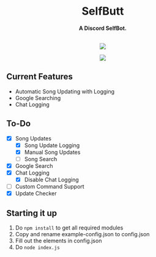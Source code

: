 <div align="center">
  <h1 align="center">SelfButt</h1>
  <strong>A Discord SelfBot.</strong><br/><br/>
  <p align="center">
    <a href="https://github.com/feross/standard"><img src="https://cdn.rawgit.com/feross/standard/master/badge.svg"></a>
  <br>
  <p align="center">
    <a href="https://circleci.com/gh/Noculi/selfbutt"><img src="https://circleci.com/gh/Noculi/selfbutt/tree/master.svg?style=svg&circle-token=a9d3bb657f2bff6ca4ffdbf125ceaf902f969a1f"></a>
  <br>
</p>
</div>

Current Features
------	
* Automatic Song Updating with Logging
* Google Searching
* Chat Logging

To-Do
------
- [X] Song Updates
	- [X] Song Update Logging
	- [X] Manual Song Updates
	- [ ] Song Search
- [X] Google Search
- [X] Chat Logging
	- [X] Disable Chat Logging
- [ ] Custom Command Support
- [X] Update Checker

Starting it up
------
1. Do `npm install` to get all required modules
2. Copy and rename example-config.json to config.json
3. Fill out the elements in config.json
4. Do `node index.js`

